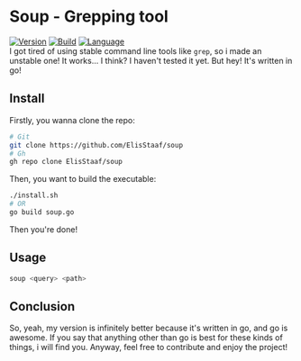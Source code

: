 # Soup - Grepping tool
[![Version](https://img.shields.io/badge/Version-1.0.0-8A2BE2)](https://github.com/ElisStaaf/soup)
[![Build](https://img.shields.io/badge/Build_(openSUSE)-passing-brightgreen?logo=opensuse)](https://github.com/ElisStaaf/soup)
[![Language](https://img.shields.io/badge/Language-Go-blue?logo=Go)](https://github.com/ElisStaaf/soup)    
I got tired of using stable command line tools like `grep`, so i made an unstable one!
It works... I think? I haven't tested it yet. But hey! It's written in go!

Install
-------
Firstly, you wanna clone the repo:
```bash
# Git
git clone https://github.com/ElisStaaf/soup
# Gh
gh repo clone ElisStaaf/soup
```
Then, you want to build the executable:
```bash
./install.sh
# OR
go build soup.go
```
Then you're done!

Usage
-----
```bash
soup <query> <path>
```

Conclusion
----------
So, yeah, my version is infinitely better because it's written in go, and go is awesome. If you say that anything other than go is best for these kinds of
things, i will find you. Anyway, feel free to contribute and enjoy the project!
